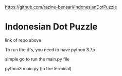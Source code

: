 https://github.com/razine-bensari/IndonesianDotPuzzle

# Indonesian Dot Puzzle
link of repo above

To run the dfs, you need to have python 3.7.x

simple go to run the main.py file

python3 main.py (in the terminal)

